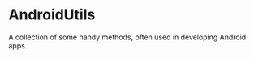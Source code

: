 AndroidUtils
============

A collection of some handy methods, often used in developing Android apps.
